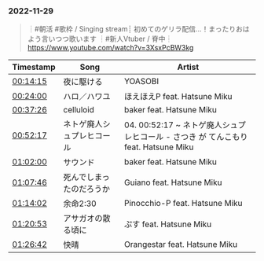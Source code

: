### 2022-11-29
> ┊#朝活 #歌枠 / Singing stream┊ 初めてのゲリラ配信…！まったりおはよう言いつつ歌います ┊#新人Vtuber / 脊中┊
> https://www.youtube.com/watch?v=3XsxPcBW3kg

| Timestamp | Song | Artist |
| --- | --- | --- |
| [00:14:15](https://www.youtube.com/watch?v=3XsxPcBW3kg&t=855s) | 夜に駆ける |  YOASOBI |
| [00:24:00](https://www.youtube.com/watch?v=3XsxPcBW3kg&t=1440s) | ハロ／ハワユ |  ほえほえP feat. Hatsune Miku |
| [00:37:26](https://www.youtube.com/watch?v=3XsxPcBW3kg&t=2246s) | celluloid |  baker feat. Hatsune Miku |
| [00:52:17](https://www.youtube.com/watch?v=3XsxPcBW3kg&t=3137s) | ネトゲ廃人シュプレヒコール | 04. 00:52:17 ~ ネトゲ廃人シュプレヒコール - さつき が てんこもり feat. Hatsune Miku |
| [01:02:00](https://www.youtube.com/watch?v=3XsxPcBW3kg&t=3720s) | サウンド |  baker feat. Hatsune Miku |
| [01:07:46](https://www.youtube.com/watch?v=3XsxPcBW3kg&t=4066s) | 死んでしまったのだろうか |  Guiano feat. Hatsune Miku |
| [01:14:02](https://www.youtube.com/watch?v=3XsxPcBW3kg&t=4442s) | 余命2:30 |  Pinocchio-P feat. Hatsune Miku |
| [01:20:53](https://www.youtube.com/watch?v=3XsxPcBW3kg&t=4853s) | アサガオの散る頃に |  ぷす feat. Hatsune Miku |
| [01:26:42](https://www.youtube.com/watch?v=3XsxPcBW3kg&t=5202s) | 快晴 |  Orangestar feat. Hatsune Miku |
